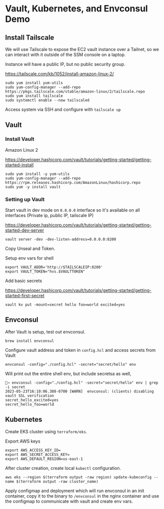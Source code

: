 # Vault, Kubernetes, and Envconsul Demo

## Install Tailscale

We will use Tailscale to expose the EC2 vault instance over a Tailnet, so we can interact with it outside of the SSM console on a laptop.

Instance will have a public IP, but no public security group.

https://tailscale.com/kb/1052/install-amazon-linux-2/

```
sudo yum install yum-utils
sudo yum-config-manager --add-repo https://pkgs.tailscale.com/stable/amazon-linux/2/tailscale.repo
sudo yum install tailscale
sudo systemctl enable --now tailscaled
```

Access system via SSH and configure with `tailscale up`

## Vault

### Install Vault

Amazon Linux 2

https://developer.hashicorp.com/vault/tutorials/getting-started/getting-started-install

```
sudo yum install -y yum-utils
sudo yum-config-manager --add-repo https://rpm.releases.hashicorp.com/AmazonLinux/hashicorp.repo
sudo yum -y install vault
```

### Setting up Vault

Start vault in dev mode on `0.0.0.0` interface so it's available on all interfaces (Private ip, public IP, tailscale IP)

https://developer.hashicorp.com/vault/tutorials/getting-started/getting-started-dev-server

```
vault server -dev -dev-listen-address=0.0.0.0:8200
```

Copy Unseal and Token.

Setup env vars for shell

```
export VAULT_ADDR='http://$TAILSCALEIP:8200'
export VAULT_TOKEN="hvs.$VAULTTOKEN"
```

Add basic secrets

https://developer.hashicorp.com/vault/tutorials/getting-started/getting-started-first-secret

```
vault kv put -mount=secret hello foo=world excited=yes
```

## Envconsul

After Vault is setup, test out envconsul.

```
brew install envconsul
```

Configure vault address and token in `config.hcl` and access secrets from Vault

```
envconsul -config="./config.hcl" -secret="secret/hello" env
```

Will print out the entire shell env, but include secretsa as well,

```
🚀→ envconsul -config="./config.hcl" -secret="secret/hello" env | grep -i secret
2023-05-23T16:10:06.388-0700 [WARN]  envconsul: (clients) disabling vault SSL verification
secret_hello_excited=yes
secret_hello_foo=world
```

## Kubernetes

Create EKS cluster using `terraform/eks`.

Export AWS keys

```
export AWS_ACCESS_KEY_ID=
export AWS_SECRET_ACCESS_KEY=
export AWS_DEFAULT_REGION=us-east-1
```

After cluster creation, create local `kubectl` configuration.

```
aws eks --region $(terraform output -raw region) update-kubeconfig --name $(terraform output -raw cluster_name)
```

Apply configmap and deployment which will run envconsul in an init container, copy it to the binary to `/envconsul` in the nginx container and use the configmap to communicate with vault and create env vars.

